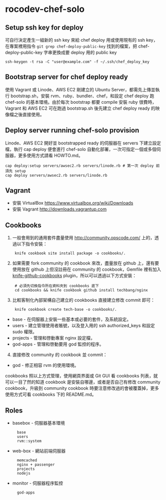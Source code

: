 # rocodev-chef-solo

## Setup ssh key for deploy

可自行決定產生一組新的 ssh key 來給 chef deploy 用或使用現有的 ssh key，在專案裡用指令 `git grep chef-deploy-public-key` 找到的檔案，把 chef-deploy-public-key 字串更換成要 deploy 用的 public key

    ssh-keygen -t rsa -C "user@example.com" -f ~/.ssh/chef_deploy_key

## Bootstrap server for chef deploy ready

使用 Vagrant 或 Linode、AWS EC2 剛建立的 Ubuntu Server，都需先上傳並執行 bootstrap.sh，安裝 rvm、ruby、bundler、chef，和設定 chef deploy 跑 chef-solo 的基本環境。由於每次 bootstrap 都要 compile 安裝 ruby 很費時，Vagrant 和 AWS EC2 可在跑過 bootstrap.sh 後先建立 chef deploy ready 的映像檔之後直接使用。

## Deploy server running chef-solo provision

Linode、AWS EC2 開好並 bootstrapped ready 的伺服器在 servers 下建立設定檔，執行 cap deploy 便會進行 chef-solo 自動化部署，一次可指定一個或多個伺服器，更多使用方式請看 HOWTO.md。

    cap deploy:setup servers/awsec2.rb servers/linode.rb # 第一次 deploy 前須先 setup
    cap deploy servers/awsec2.rb servers/linode.rb

## Vagrant

* 安裝 VirtualBox https://www.virtualbox.org/wiki/Downloads
* 安裝 Vagrant http://downloads.vagrantup.com

## Cookbooks

1. 一般會用到的通用套件盡量使用 http://community.opscode.com/ 上的，透過以下指令安裝：

        knife cookbook site install package -o cookbooks/.

2. 如果需要 fork community 的 cookbook 來改，盡量放在 github 上，還有要使用放在 github 上但沒註冊在 community 的 cookbook，Gemfile 裡有加入 [knife-github-cookbooks](https://github.com/websterclay/knife-github-cookbooks) plugin，所以可以透過以下方式安裝：

        # 必須先切換指令所在資料夾到 cookbooks 底下
        cd cookbooks && knife cookbook github install techbang/nginx

3. 比較客制化內部架構自己建立的 cookbooks 直接建立修改 commit 即可：

        knife cookbook create tech-base -o cookbooks/.

* base     - 在伺服器上安裝一些基本或必要的套件，及系統設定。
* users    - 建立管理使用者賬號，以及登入用的 ssh authorized_keys 和設定 sudo 權限。
* projects - 管理和啓動專案 nginx 設定檔，
* god-apps - 管理和啓動要用 god 監控的程序。

4. 直接修改 community 的 cookbook 並 commit：

* god - 修正相容 rvm 的使用環境。

cookbooks 照以上方式管理，使用網頁界面或 Git GUI 看 cookbooks 列表，就可以一目了然的知道 cookbook 是安裝自哪邊，或者是否自己有修改 community cookbook，升級到 community cookbook 時要注意修改過的會被覆蓋掉，更多使用方式可看 cookbooks 下的 README.md。

## Roles

* basebox - 伺服器基本環境

        base
        users
        rvm::system

* web-box - 網站前端伺服器

        memcached
        nginx + passenger
        projects
        nodejs

* monitor - 伺服器程序監控

        god-apps

